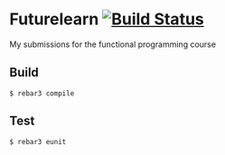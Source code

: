 Futurelearn [![Build Status](https://travis-ci.org/chrisdoc/functional-programming-erlang.svg?branch=master)](https://travis-ci.org/chrisdoc/functional-programming-erlang)
=====

My submissions for the functional programming course

Build
-----

    $ rebar3 compile

Test
-----

    $ rebar3 eunit
